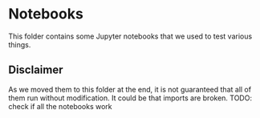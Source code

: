 # Notebooks
This folder contains some Jupyter notebooks that we used to test various things.

## Disclaimer
As we moved them to this folder at the end, it is not guaranteed that all of them run without modification. It could be that imports are broken.
TODO: check if all the notebooks work
